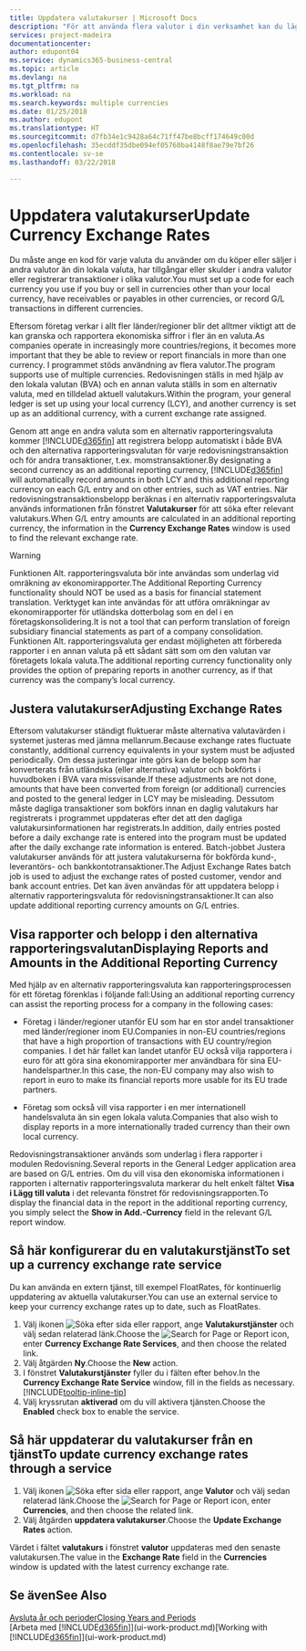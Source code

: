 ```yaml
---
title: Uppdatera valutakurser | Microsoft Docs
description: "För att använda flera valutor i din verksamhet kan du lägga upp en kod för varje valuta och använda en extern valutakurstjänst, som t.ex. FloatRates."
services: project-madeira
documentationcenter: 
author: edupont04
ms.service: dynamics365-business-central
ms.topic: article
ms.devlang: na
ms.tgt_pltfrm: na
ms.workload: na
ms.search.keywords: multiple currencies
ms.date: 01/25/2018
ms.author: edupont
ms.translationtype: HT
ms.sourcegitcommit: d7fb34e1c9428a64c71ff47be8bcff174649c00d
ms.openlocfilehash: 35ecddf35dbe094ef05760ba4148f8ae79e7bf26
ms.contentlocale: sv-se
ms.lasthandoff: 03/22/2018

---
```

# <a name="update-currency-exchange-rates"></a><span data-ttu-id="ac9c5-103">Uppdatera valutakurser</span><span class="sxs-lookup"><span data-stu-id="ac9c5-103">Update Currency Exchange Rates</span></span>
<span data-ttu-id="ac9c5-104">Du måste ange en kod för varje valuta du använder om du köper eller säljer i andra valutor än din lokala valuta, har tillgångar eller skulder i andra valutor eller registrerar transaktioner i olika valutor.</span><span class="sxs-lookup"><span data-stu-id="ac9c5-104">You must set up a code for each currency you use if you buy or sell in currencies other than your local currency, have receivables or payables in other currencies, or record G/L transactions in different currencies.</span></span>  

<span data-ttu-id="ac9c5-105">Eftersom företag verkar i allt fler länder/regioner blir det alltmer viktigt att de kan granska och rapportera ekonomiska siffror i fler än en valuta.</span><span class="sxs-lookup"><span data-stu-id="ac9c5-105">As companies operate in increasingly more countries/regions, it becomes more important that they be able to review or report financials in more than one currency.</span></span> <span data-ttu-id="ac9c5-106">I programmet stöds användning av flera valutor.</span><span class="sxs-lookup"><span data-stu-id="ac9c5-106">The program supports use of multiple currencies.</span></span> <span data-ttu-id="ac9c5-107">Redovisningen ställs in med hjälp av den lokala valutan (BVA) och en annan valuta ställs in som en alternativ valuta, med en tilldelad aktuell valutakurs.</span><span class="sxs-lookup"><span data-stu-id="ac9c5-107">Within the program, your general ledger is set up using your local currency (LCY), and another currency is set up as an additional currency, with a current exchange rate assigned.</span></span>  

 <span data-ttu-id="ac9c5-108">Genom att ange en andra valuta som en alternativ rapporteringsvaluta kommer [!INCLUDE[d365fin](includes/d365fin_md.md)] att registrera belopp automatiskt i både BVA och den alternativa rapporteringsvalutan för varje redovisningstransaktion och för andra transaktioner, t.ex. momstransaktioner.</span><span class="sxs-lookup"><span data-stu-id="ac9c5-108">By designating a second currency as an additional reporting currency, [!INCLUDE[d365fin](includes/d365fin_md.md)] will automatically record amounts in both LCY and this additional reporting currency on each G/L entry and on other entries, such as VAT entries.</span></span> <span data-ttu-id="ac9c5-109">När redovisningstransaktionsbelopp beräknas i en alternativ rapporteringsvaluta används informationen från fönstret **Valutakurser** för att söka efter relevant valutakurs.</span><span class="sxs-lookup"><span data-stu-id="ac9c5-109">When G/L entry amounts are calculated in an additional reporting currency, the information in the **Currency Exchange Rates** window is used to find the relevant exchange rate.</span></span>  

> [!WARNING]  
>  <span data-ttu-id="ac9c5-110">Funktionen Alt. rapporteringsvaluta bör inte användas som underlag vid omräkning av ekonomirapporter.</span><span class="sxs-lookup"><span data-stu-id="ac9c5-110">The Additional Reporting Currency functionality should NOT be used as a basis for financial statement translation.</span></span> <span data-ttu-id="ac9c5-111">Verktyget kan inte användas för att utföra omräkningar av ekonomirapporter för utländska dotterbolag som en del i en företagskonsolidering.</span><span class="sxs-lookup"><span data-stu-id="ac9c5-111">It is not a tool that can perform translation of foreign subsidiary financial statements as part of a company consolidation.</span></span> <span data-ttu-id="ac9c5-112">Funktionen Alt. rapporteringsvaluta ger endast möjligheten att förbereda rapporter i en annan valuta på ett sådant sätt som om den valutan var företagets lokala valuta.</span><span class="sxs-lookup"><span data-stu-id="ac9c5-112">The additional reporting currency functionality only provides the option of preparing reports in another currency, as if that currency was the company’s local currency.</span></span>

## <a name="adjusting-exchange-rates"></a><span data-ttu-id="ac9c5-113">Justera valutakurser</span><span class="sxs-lookup"><span data-stu-id="ac9c5-113">Adjusting Exchange Rates</span></span>  
<span data-ttu-id="ac9c5-114">Eftersom valutakurser ständigt fluktuerar måste alternativa valutavärden i systemet justeras med jämna mellanrum.</span><span class="sxs-lookup"><span data-stu-id="ac9c5-114">Because exchange rates fluctuate constantly, additional currency equivalents in your system must be adjusted periodically.</span></span> <span data-ttu-id="ac9c5-115">Om dessa justeringar inte görs kan de belopp som har konverterats från utländska (eller alternativa) valutor och bokförts i huvudboken i BVA vara missvisande.</span><span class="sxs-lookup"><span data-stu-id="ac9c5-115">If these adjustments are not done, amounts that have been converted from foreign (or additional) currencies and posted to the general ledger in LCY may be misleading.</span></span> <span data-ttu-id="ac9c5-116">Dessutom måste dagliga transaktioner som bokförs innan en daglig valutakurs har registrerats i programmet uppdateras efter det att den dagliga valutakursinformationen har registrerats.</span><span class="sxs-lookup"><span data-stu-id="ac9c5-116">In addition, daily entries posted before a daily exchange rate is entered into the program must be updated after the daily exchange rate information is entered.</span></span> <span data-ttu-id="ac9c5-117">Batch-jobbet Justera valutakurser används för att justera valutakurserna för bokförda kund-, leverantörs- och bankkontotransaktioner.</span><span class="sxs-lookup"><span data-stu-id="ac9c5-117">The Adjust Exchange Rates batch job is used to adjust the exchange rates of posted customer, vendor and bank account entries.</span></span> <span data-ttu-id="ac9c5-118">Det kan även användas för att uppdatera belopp i alternativ rapporteringsvaluta för redovisningstransaktioner.</span><span class="sxs-lookup"><span data-stu-id="ac9c5-118">It can also update additional reporting currency amounts on G/L entries.</span></span>  

## <a name="displaying-reports-and-amounts-in-the-additional-reporting-currency"></a><span data-ttu-id="ac9c5-119">Visa rapporter och belopp i den alternativa rapporteringsvalutan</span><span class="sxs-lookup"><span data-stu-id="ac9c5-119">Displaying Reports and Amounts in the Additional Reporting Currency</span></span>  
<span data-ttu-id="ac9c5-120">Med hjälp av en alternativ rapporteringsvaluta kan rapporteringsprocessen för ett företag förenklas i följande fall:</span><span class="sxs-lookup"><span data-stu-id="ac9c5-120">Using an additional reporting currency can assist the reporting process for a company in the following cases:</span></span>  

- <span data-ttu-id="ac9c5-121">Företag i länder/regioner utanför EU som har en stor andel transaktioner med länder/regioner inom EU.</span><span class="sxs-lookup"><span data-stu-id="ac9c5-121">Companies in non-EU countries/regions that have a high proportion of transactions with EU country/region companies.</span></span> <span data-ttu-id="ac9c5-122">I det här fallet kan landet utanför EU också vilja rapportera i euro för att göra sina ekonomirapporter mer användbara för sina EU-handelspartner.</span><span class="sxs-lookup"><span data-stu-id="ac9c5-122">In this case, the non-EU company may also wish to report in euro to make its financial reports more usable for its EU trade partners.</span></span>  

- <span data-ttu-id="ac9c5-123">Företag som också vill visa rapporter i en mer internationell handelsvaluta än sin egen lokala valuta.</span><span class="sxs-lookup"><span data-stu-id="ac9c5-123">Companies that also wish to display reports in a more internationally traded currency than their own local currency.</span></span>  

<span data-ttu-id="ac9c5-124">Redovisningstransaktioner används som underlag i flera rapporter i modulen Redovisning.</span><span class="sxs-lookup"><span data-stu-id="ac9c5-124">Several reports in the General Ledger application area are based on G/L entries.</span></span> <span data-ttu-id="ac9c5-125">Om du vill visa den ekonomiska informationen i rapporten i alternativ rapporteringsvaluta markerar du helt enkelt fältet **Visa i Lägg till valuta** i det relevanta fönstret för redovisningsrapporten.</span><span class="sxs-lookup"><span data-stu-id="ac9c5-125">To display the financial data in the report in the additional reporting currency, you simply select the **Show in Add.-Currency** field in the relevant G/L report window.</span></span>  

## <a name="to-set-up-a-currency-exchange-rate-service"></a><span data-ttu-id="ac9c5-126">Så här konfigurerar du en valutakurstjänst</span><span class="sxs-lookup"><span data-stu-id="ac9c5-126">To set up a currency exchange rate service</span></span>
<span data-ttu-id="ac9c5-127">Du kan använda en extern tjänst, till exempel FloatRates, för kontinuerlig uppdatering av aktuella valutakurser.</span><span class="sxs-lookup"><span data-stu-id="ac9c5-127">You can use an external service to keep your currency exchange rates up to date, such as FloatRates.</span></span>

1. <span data-ttu-id="ac9c5-128">Välj ikonen ![Söka efter sida eller rapport](media/ui-search/search_small.png "Ikonen Söka efter sida eller rapport"), ange **Valutakurstjänster** och välj sedan relaterad länk.</span><span class="sxs-lookup"><span data-stu-id="ac9c5-128">Choose the ![Search for Page or Report](media/ui-search/search_small.png "Search for Page or Report icon") icon, enter **Currency Exchange Rate Services**, and then choose the related link.</span></span>
2. <span data-ttu-id="ac9c5-129">Välj åtgärden **Ny**.</span><span class="sxs-lookup"><span data-stu-id="ac9c5-129">Choose the **New** action.</span></span>
3. <span data-ttu-id="ac9c5-130">I fönstret **Valutakurstjänster** fyller du i fälten efter behov.</span><span class="sxs-lookup"><span data-stu-id="ac9c5-130">In the **Currency Exchange Rate Service** window, fill in the fields as necessary.</span></span> [!INCLUDE[tooltip-inline-tip](includes/tooltip-inline-tip_md.md)]
4. <span data-ttu-id="ac9c5-131">Välj kryssrutan **aktiverad** om du vill aktivera tjänsten.</span><span class="sxs-lookup"><span data-stu-id="ac9c5-131">Choose the **Enabled** check box to enable the service.</span></span>

## <a name="to-update-currency-exchange-rates-through-a-service"></a><span data-ttu-id="ac9c5-132">Så här uppdaterar du valutakurser från en tjänst</span><span class="sxs-lookup"><span data-stu-id="ac9c5-132">To update currency exchange rates through a service</span></span>
1. <span data-ttu-id="ac9c5-133">Välj ikonen ![Söka efter sida eller rapport](media/ui-search/search_small.png "Ikonen Söka efter sida eller rapport"), ange **Valutor** och välj sedan relaterad länk.</span><span class="sxs-lookup"><span data-stu-id="ac9c5-133">Choose the ![Search for Page or Report](media/ui-search/search_small.png "Search for Page or Report icon") icon, enter **Currencies**, and then choose the related link.</span></span>
2. <span data-ttu-id="ac9c5-134">Välj åtgärden **uppdatera valutakurser**.</span><span class="sxs-lookup"><span data-stu-id="ac9c5-134">Choose the **Update Exchange Rates** action.</span></span>

<span data-ttu-id="ac9c5-135">Värdet i fältet **valutakurs** i fönstret **valutor** uppdateras med den senaste valutakursen.</span><span class="sxs-lookup"><span data-stu-id="ac9c5-135">The value in the **Exchange Rate** field in the **Currencies** window is updated with the latest currency exchange rate.</span></span>

## <a name="see-also"></a><span data-ttu-id="ac9c5-136">Se även</span><span class="sxs-lookup"><span data-stu-id="ac9c5-136">See Also</span></span>
[<span data-ttu-id="ac9c5-137">Avsluta år och perioder</span><span class="sxs-lookup"><span data-stu-id="ac9c5-137">Closing Years and Periods</span></span>](year-close-years-periods.md)  
<span data-ttu-id="ac9c5-138">[Arbeta med [!INCLUDE[d365fin](includes/d365fin_md.md)]](ui-work-product.md)</span><span class="sxs-lookup"><span data-stu-id="ac9c5-138">[Working with [!INCLUDE[d365fin](includes/d365fin_md.md)]](ui-work-product.md)</span></span>

